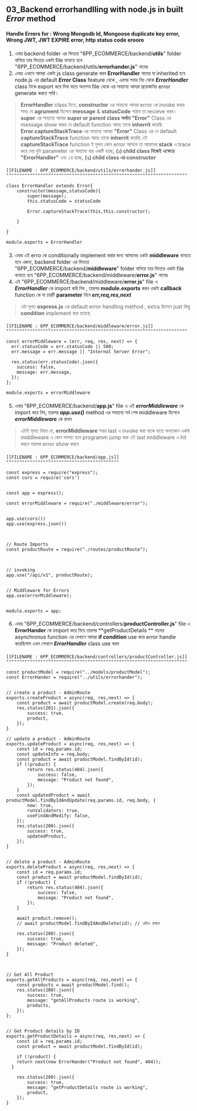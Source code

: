 ## 03_Backend errorhandlling with node.js in built _Error_ method

#### Handle Errors for : Wrong Mongodb Id, Mongoose duplicate key error, Wrong JWT, JWT EXPIRE error, http status code erooro

####
1. এবার backend folder এর ভিতরে "6PP_ECOMMERCE/backend/**utils**" folder বানিয়ে তার ভিতরে একটা file বানাতে হবে "6PP_ECOMMERCE/backend/utils/**errorhander.js**" নামের
2. এবার এখানে আমরা একটা js class generate করব **ErrorHandler** নামের যা inherited হবে node.js এর  default **_Error_ Class** feature থেকে  , এরপর সবার নিচ থেকে **_ErrorHandler_** class টাকে export করে দিবা যাতে অন্যসব file থেকে এর সাহায্যে আমরা প্রয়োজনিয় error generate করতে পারি।

> **ErrorHandler** class টাতে, **constructor** এর সাহায্যে আমরা error কে  invoke করার  সময়  যে **agrument** হিসেবে **message** & **statusCode** পাঠাব তা recieve করব।
> **super** এর সাহায্যে আমরা  **super or parent class অর্থাত "Error"** Class এর   message show করার যে default function আছে  তাকে **inherrit** করেছি
> **Error.captureStackTrace** এর সাহায্যে আমরা  **"Error"**  Class এর  যে default **captureStackTrace**  function আছে  তাকে **inherrit** করেছি এই  **captureStackTrace** function ই মুলত কোন error আসলে তা আমাদের **stack** এ trace করে দেয়  দুটা parameter এর সাহায্যে যার একটি হচ্ছে, **(১) child class নিজেই এক্ষেত্রে "ErrorHandler"** এবং ২য় হচ্ছে, **(২) child class এর constructor**

####

```http
[[FILENAME : 6PP_ECOMMERCE/backend/utils/errorhander.js]]
"""""""""""""""""""""""""""""""""""""""""""""""""""""""""""""""""""""

class ErrorHandler extends Error{
    constructor(message,statusCode){
        super(message);
        this.statusCode = statusCode

        Error.captureStackTrace(this,this.constructor);

    }
    
}

module.exports = ErrorHandler

```

####
3. এবার এই  erro কে  conditionally implement করার জন্য আমাদের একটা  **middleware** বানাতে হবে এজন্য, backend folder এর ভিতরে "6PP_ECOMMERCE/backend/**middleware**" folder বানিয়ে তার ভিতরে একটা file বানাতে হবে "6PP_ECOMMERCE/backend/middleware/**error.js**" নামের
4. এই "6PP_ECOMMERCE/backend/middleware/**error.js**" file এ  **_ErrorHandler_** কে import  করি নিব , তারপর   **module.exports** করব একটা **callback** function কে যা চারটি **parameter** নিবে **_err,req,res,next_**

> এটা মূলত **express.js** এর default error handling method , extra হিসেবে just কিছু **condition** implement করা হয়েছে

####

```http
[[FILENAME : 6PP_ECOMMERCE/backend/middleware/error.js]]
"""""""""""""""""""""""""""""""""""""""""""""""""""""""""""""""""""""

const errorMiddleware = (err, req, res, next) => {
  err.statusCode = err.statusCode || 500;
  err.message = err.message || "Internal Server Error";
  
  res.status(err.statusCode).json({
    success: false,
    message: err.message,
  });
};

module.exports = errorMiddleware 
```


####
5. এবার "6PP_ECOMMERCE/backend/**app.js**" file এ  এই   **_errorMiddleware_** কে import করে নিব, তারপর  **_app.use()_** method এর সাহায্যে সর্ব শেষ middleware হিসেবে **_errorMiddleware_** কে রাখব 

> এটাই মূলত  নিয়ম যে, **errorMiddleware** সবার last এ invoke করা থাকে যাতে অন্যকোন একটা middleware এ কোন সমস্যা হলে programm jump করা এই last middleware এ hit করবে তারপর error show করবে 

####

```http
[[FILENAME : 6PP_ECOMMERCE/backend/app.js]]
"""""""""""""""""""""""""""""""""""""""""""

const express = require("express");
const cors = require('cors')


const app = express();

const errorMiddleware = require("./middleware/error");


app.use(cors())
app.use(express.json())



// Route Imports
const productRoute = require("./routes/productRoute");



// invoking
app.use("/api/v1", productRoute);


// Middleware for Errors
app.use(errorMiddleware);


module.exports = app;

```

####
6. এবার "6PP_ECOMMERCE/backend/controllers/**productController.js**" file এ **ErrorHander** কে import করে নিয়ে তারপর **getProductDetails **  নামের asynchronus function এর যেখানে আমরা **if condition** use করে error handle করেছিলাম এখন সেখানে **_ErrorHandler_** class use করব

####

```http
[[FILENAME : 6PP_ECOMMERCE/backend/controllers/productController.js]]
"""""""""""""""""""""""""""""""""""""""""""""""""""""""""""""""""""""

const productModel = require("../models/productModel");
const ErrorHander = require("../utils/errorhander");


// create a product - AdminRoute
exports.createProduct = async(req, res,next) => {
    const product = await productModel.create(req.body);
    res.status(201).json({
        success: true,
        product,
    });
}

// update a product - AdminRoute
exports.updateProduct = async(req, res,next) => {
    const id = req.params.id;
    const updateInfo = req.body;
    const product = await productModel.findById(id);
    if (!product) {
        return res.status(404).json({
            success: false,
            message: "Product not found",
        });
    }
    const updatedProduct = await productModel.findByIdAndUpdate(req.params.id, req.body, {
        new: true,
        runValidators: true,
        useFindAndModify: false,
    });
    res.status(200).json({
        success: true,
        updatedProduct,
    });
}


// delete a product - AdminRoute
exports.deleteProduct = async(req, res,next) => {
    const id = req.params.id;
    const product = await productModel.findById(id);
    if (!product) {
        return res.status(404).json({
            success: false,
            message: "Product not found",
        });
    }

    await product.remove();
    // await productModel.findByIdAndDelete(id); // এটাও চলবে

    res.status(200).json({
        success: true,
        message: "Product deleted",
    });
}



// Get All Product
exports.getAllProducts = async(req, res,next) => {
    const products = await productModel.find();
    res.status(200).json({
        success: true,
        message: "getAllProducts route is working",
        products,
    });
};


// Get Product details by ID
exports.getProductDetails = async(req, res,next) => {
    const id = req.params.id;
    const product = await productModel.findById(id);
    
    if (!product) {
    return next(new ErrorHander("Product not found", 404));
  }
  
    res.status(200).json({
        success: true,
        message: "getProductDetails route is working",
        product,
    });
}

```

